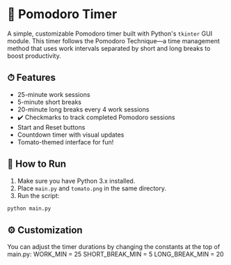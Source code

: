 # 🍅 Pomodoro Timer

A simple, customizable Pomodoro timer built with Python's `tkinter` GUI module. This timer follows the Pomodoro Technique—a time management method that uses work intervals separated by short and long breaks to boost productivity.


## ⏱ Features

- 25-minute work sessions
- 5-minute short breaks
- 20-minute long breaks every 4 work sessions
- ✔️ Checkmarks to track completed Pomodoro sessions
- Start and Reset buttons
- Countdown timer with visual updates
- Tomato-themed interface for fun!


## 🚀 How to Run

1. Make sure you have Python 3.x installed.
2. Place `main.py` and `tomato.png` in the same directory.
3. Run the script:

```bash
python main.py
```

## ⚙️ Customization
You can adjust the timer durations by changing the constants at the top of main.py:
WORK_MIN = 25
SHORT_BREAK_MIN = 5
LONG_BREAK_MIN = 20
